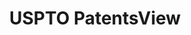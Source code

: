 ---
layout: default
bigquery: https://console.cloud.google.com/bigquery?p=patents-public-data&d=patentsview&page=dataset
citation: Attribution should be given to PatentsView for use, distribution, or derivative
  works.
code: https://github.com/CSSIP-AIR/PatentsView-Code-Snippets/
contributors: USPTO
cost: None
description: 'PatentsView includes US patent data including raw data (summaries, applications,
  pregrant applications), disambugations of inventors and assignees, and inventor
  gender estimates.  Also foreign priority data, # of figures and sheets, and government
  interest statements.'
documentation: https://patentsview.org/query/builder-faqs
last_edit: Mon, 04 Apr 2022 19:02:57 GMT
location: https://patentsview.org/
maintained_by: USPTO
record_creation_timestamp: 12/2/2020 17:20:46
schema_fields: '[''classification_data_source'', ''subclass_id'', ''level_one'', ''gi_statement'',
  ''disclaimer_date'', ''subsection_id'', ''exemplary'', ''disamb_assignee_id_20190312'',
  ''attribution_status'', ''latlong'', ''main_group'', ''disamb_inventor_id_20200630'',
  ''field_title'', ''mainclass_id'', ''disamb_inventor_id_20171226'', ''number'',
  ''text'', ''designation'', ''classification_status'', ''disamb_inventor_id_20200331'',
  ''name_first'', ''city'', ''rawinventor_id'', ''county'', ''disamb_assignee_id_20200929'',
  ''doctype'', ''series_code'', ''rel_id'', ''disamb_assignee_id_20191231'', ''sector_title'',
  ''term_extension'', ''relkind'', ''num'', ''longitude'', ''ipc_version_indicator'',
  ''num_figures'', ''action_date'', ''length'', ''type'', ''classification_value'',
  ''country'', ''deceased'', ''inventor_id'', ''group'', ''uuid'', ''rawassignee_id'',
  ''abstract'', ''_102_date'', ''section_id'', ''disamb_inventor_id_20170307'', ''disamb_assignee_id_20191008'',
  ''county_fips'', ''fname'', ''name'', ''doc_type'', ''publication_number'', ''citation_id'',
  ''disamb_inventor_id_20191231'', ''subcategory_id'', ''_371_date'', ''male_flag'',
  ''disamb_inventor_id_20191008'', ''disamb_inventor_id_20201229'', ''term_grant'',
  ''subgroup'', ''disamb_inventor_id_20181127'', ''variety'', ''country_transformed'',
  ''status'', ''lawyer_id'', ''category'', ''latin_name'', ''contract_award_number'',
  ''latitude'', ''disamb_assignee_id_20200630'', ''level_two'', ''disamb_inventor_id_20180528'',
  ''lname'', ''f371_date'', ''filename'', ''disamb_inventor_id_20200929'', ''role'',
  ''rawlocation_id'', ''applicant_type'', ''id'', ''reldocno'', ''state_fips'', ''state'',
  ''title'', ''withdrawn'', ''classification_level'', ''disamb_inventor_id_20190820'',
  ''rule_47'', ''disamb_assignee_id_20190820'', ''male'', ''lapse_of_patent'', ''field_id'',
  ''application_id'', ''organization_id'', ''disamb_assignee_id_20181127'', ''symbol_position'',
  ''category_id'', ''location_id'', ''subgroup_id'', ''disamb_inventor_id_20170808'',
  ''term_disclaimer'', ''level_three'', ''f102_date'', ''sequence'', ''disamb_inventor_id_20190312'',
  ''patent_id'', ''dependent'', ''num_sheets'', ''section'', ''subclass'', ''disamb_assignee_id_20200331'',
  ''kind'', ''disamb_inventor_id_20171003'', ''date'', ''assignee_id'', ''name_last'',
  ''num_claims'', ''group_id'', ''organization'', ''ipc_class'']'
shortname: patentsview
tags:
- disambiguation
- United States
- gender
terms_of_use: Creative Commons Attribution 4.0 International License.
timeframe: 1963-1999
title: USPTO PatentsView
uuid: cf1780b1-e265-4e49-8d1d-83b9cfe0fd9a
---
